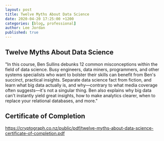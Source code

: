 ```yaml
---
layout: post
title: Twelve Myths About Data Science
date: 2020-04-20 17:25:00 +1200
categories: [blog, professional]
author: Lee Jordan
published: true
---
```


<h2>Twelve Myths About Data Science</h2>

"In this course, Ben Sullins debunks 12 common misconceptions within the field of data science. Busy engineers, data miners, programmers, and other systems specialists who want to bolster their skills can benefit from Ben's succinct, practical insights. Separate data science fact from fiction, and learn what big data actually is, and why—contrary to what media coverage often suggests—it's not a singular thing. Ben also explains why big data can't instantly yield great insights, how to make analytics clearer, when to replace your relational databases, and more."

<h2>Certificate of Completion</h2>

<a href="https://cryptograph.co.nz/public/pdf/twelve-myths-about-data-science-certificate-of-completion.pdf" title="Twelve Myths About Data Science" target="_blank" rel="nofollow">https://cryptograph.co.nz/public/pdf/twelve-myths-about-data-science-certificate-of-completion.pdf</a>
